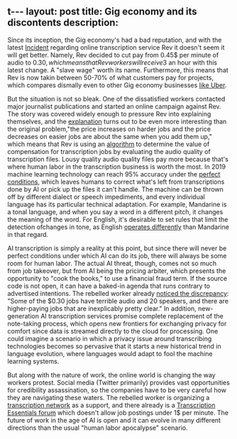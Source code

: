 t---
layout: post
title: Gig economy and its discontents
description: 
---

Since its inception, the Gig economy's had a bad reputation, and with the latest <a href="https://www.nytimes.com/2019/11/19/style/rev-transcription-workers-gig-economy.html">Incident</a> regarding online transcription service Rev it doesn't seem it will get better. Namely, Rev decided to cut pay from 0.45$ per minute of audio to 0.30$, which means that Rev workers will receive 3$ an hour with this latest change. A "slave wage" worth its name.  Furthermore, this means that Rev is now takin between 50-70% of what customers pay for projects, which compares dismally even to other Gig economy businesses <a href="https://twitter.com/nathanielpopper/status/1196873974547746816">like Uber</a>.


But the situation is not so bleak. One of the dissatisfied workers contacted major journalist publications and started an online campaign against Rev. The story was covered widely enough to pressure Rev into explaining themselves, and the <a href="https://gizmodo.com/rev-ceo-we-got-a-few-things-wrong-1839871943">explanation</a> turns out to be even more interesting than the original problem,"the price increases on harder jobs and the price decreases on easier jobs are about the same when you add them up," which means that Rev is using an <a href="https://www.fastcompany.com/90429522/yet-another-gig-company-is-changing-the-rules-for-workers">algorithm</a> to determine the value of compensation for transcription jobs by evaluating the audio quality of transcription files. Lousy quality audio quality files pay more because that's where human labor in the transcription business is worth the most. In 2019 machine learning technology can reach 95% accuracy under the <a href="https://www.nytimes.com/2019/10/02/technology/automatic-speech-transcription-ai.html">perfect conditions</a>, which leaves humans to correct what's left from transcriptions done by AI or pick up the files it can't handle. The machine can be thrown off by different dialect or speech impediments, and every individual language has its particular technical adaptation. For example, Mandarine is a tonal language, and when you say a word in a different pitch, it changes the meaning of the word. For English, it's desirable to set rules that limit the detection ofchanges in tone, as English <a href="https://medium.com/s-c-a-l-e/how-baidu-mastered-mandarin-with-deep-learning-and-lots-of-data-1d94032564a5">operates differently</a> than Mandarine in that regard.


AI transcription is simply a reality at this point, but since there will never be perfect conditions under which AI can do its job, there will always be some room for human labor. The actual AI threat, though, comes not so much from job takeover, but from AI being the pricing arbiter, which presents the opportunity to "cook the books," to use a financial fraud term. If the source code is not open, it can have a baked-in agenda that runs contrary to advertised intentions. The rebelled worker already <a href="https://medium.com/s-c-a-l-e/how-baidu-mastered-mandarin-with-deep-learning-and-lots-of-data-1d94032564a5">noticed the discrepancy</a>: "Some of the $0.30 jobs have terrible audio and 20 speakers, and there are higher-paying jobs that are inexplicably pretty clear." In addition, new-generation AI transcription services promise complete replacement of the note-taking process, which opens new frontiers for exchanging privacy for comfort since data is streamed directly to the cloud for processing. One could imagine a scenario in which a privacy issue around transcribing technologies becomes so pervasive that it starts a new historical trend in language evolution, where languages would adapt to fool the machine learning systems. 

But along with the nature of work, the online world is changing the way workers protest. Social media (Twitter primarily) provides vast opportunities for credibility assassination, so the companies have to be very careful how they are navigating these waters. The rebelled worker is organizing a <a href="https://transcription.network/login">transcription network</a> as a support, and there already is a <a href="https://www.transcriptionessentials.com/index.php">Transcription Essentials forum</a> which doesn't allow job postings under 1$ per minute. The future of work in the age of AI is open and it can evolve in many different directions than the usual "human labor apocalypse" scenario. 














